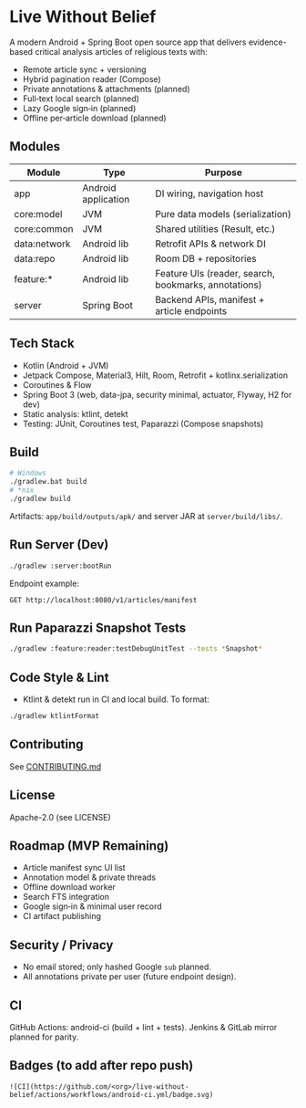 # Live Without Belief

A modern Android + Spring Boot open source app that delivers evidence-based critical analysis articles of religious texts with:
- Remote article sync + versioning
- Hybrid pagination reader (Compose)
- Private annotations & attachments (planned)
- Full‑text local search (planned)
- Lazy Google sign‑in (planned)
- Offline per‑article download (planned)

## Modules
| Module | Type | Purpose |
|--------|------|---------|
| app | Android application | DI wiring, navigation host |
| core:model | JVM | Pure data models (serialization) |
| core:common | JVM | Shared utilities (Result, etc.) |
| data:network | Android lib | Retrofit APIs & network DI |
| data:repo | Android lib | Room DB + repositories |
| feature:* | Android lib | Feature UIs (reader, search, bookmarks, annotations) |
| server | Spring Boot | Backend APIs, manifest + article endpoints |

## Tech Stack
- Kotlin (Android + JVM)
- Jetpack Compose, Material3, Hilt, Room, Retrofit + kotlinx.serialization
- Coroutines & Flow
- Spring Boot 3 (web, data-jpa, security minimal, actuator, Flyway, H2 for dev)
- Static analysis: ktlint, detekt
- Testing: JUnit, Coroutines test, Paparazzi (Compose snapshots)

## Build
```bash
# Windows
./gradlew.bat build
# *nix
./gradlew build
```
Artifacts: `app/build/outputs/apk/` and server JAR at `server/build/libs/`.

## Run Server (Dev)
```bash
./gradlew :server:bootRun
```
Endpoint example:
```
GET http://localhost:8080/v1/articles/manifest
```

## Run Paparazzi Snapshot Tests
```bash
./gradlew :feature:reader:testDebugUnitTest --tests *Snapshot*
```

## Code Style & Lint
- Ktlint & detekt run in CI and local build. To format:
```bash
./gradlew ktlintFormat
```

## Contributing
See [CONTRIBUTING.md](CONTRIBUTING.md)

## License
Apache-2.0 (see LICENSE)

## Roadmap (MVP Remaining)
- Article manifest sync UI list
- Annotation model & private threads
- Offline download worker
- Search FTS integration
- Google sign‑in & minimal user record
- CI artifact publishing

## Security / Privacy
- No email stored; only hashed Google `sub` planned.
- All annotations private per user (future endpoint design).

## CI
GitHub Actions: android-ci (build + lint + tests). Jenkins & GitLab mirror planned for parity.

## Badges (to add after repo push)
```
![CI](https://github.com/<org>/live-without-belief/actions/workflows/android-ci.yml/badge.svg)
```

